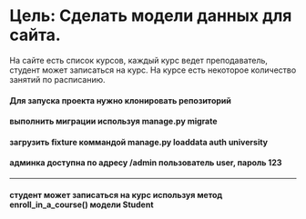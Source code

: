 # Цель: Сделать модели данных для сайта. 
На сайте есть список курсов, 
каждый курс ведет преподаватель, 
студент может записаться на курс. 
На курсе есть некоторое количество занятий по расписанию.


#### Для запуска проекта нужно клонировать репозиторий
#### выполнить миграции используя manage.py  migrate
#### загрузить fixture коммандой manage.py loaddata auth university
#### админка доступна по адресу /admin пользователь user, пароль 123
---
#### студент может записаться на курс используя метод enroll_in_a_course() модели Student